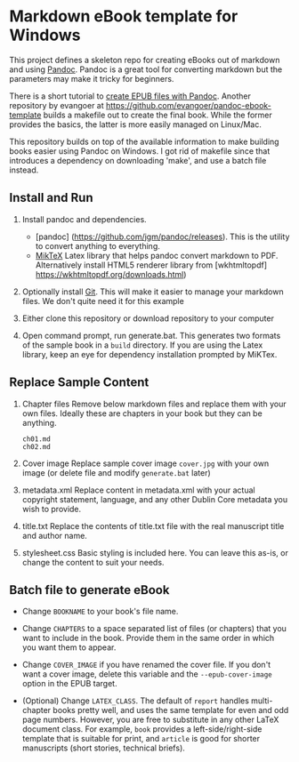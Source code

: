 Markdown eBook template for Windows
====================================

This project defines a skeleton repo for creating eBooks out of markdown and using [Pandoc](https://pandoc.org).  Pandoc is a great tool for converting markdown but the parameters may make it tricky for beginners. 

There is a short tutorial to [create EPUB files with Pandoc](http://pandoc.org/epub.html). Another repository by evangoer at https://github.com/evangoer/pandoc-ebook-template builds a makefile out to create the final book. While the former provides the basics, the latter is more easily managed on Linux/Mac.

This repository builds on top of the available information to make building books easier using Pandoc on Windows. I got rid of makefile since that introduces a dependency on downloading 'make', and use a batch file instead.


Install and Run
----------------

1. Install pandoc and dependencies.
   
   * [pandoc] (https://github.com/jgm/pandoc/releases). This is the utility to convert anything to everything.
   * [MikTeX](https://miktex.org/download) Latex library that helps pandoc convert markdown to PDF. Alternatively install HTML5 renderer library from [wkhtmltopdf] https://wkhtmltopdf.org/downloads.html)

2. Optionally install [Git](https://git-scm.com/download/win). This will make it easier to manage your markdown files. We don't quite need it for this example
   
3. Either clone this repository or download repository to your computer
   
4. Open command prompt, run generate.bat.
   This generates two formats of the sample book in a ```build``` directory. If you are using the Latex library, keep an eye for dependency installation prompted by MiKTex.


Replace Sample Content
-----------------------

1. Chapter files
   Remove below markdown files and replace them with your own files. Ideally these are chapters in your book but they can be anything.

   ```
   ch01.md
   ch02.md
   ```

3. Cover image
   Replace sample cover image ```cover.jpg``` with your own image (or delete file and modify ```generate.bat``` later)

4. metadata.xml
   Replace content in metadata.xml with your actual copyright statement, language, and any other Dublin Core metadata you wish to provide.

5. title.txt
   Replace the contents of title.txt file with the real manuscript title and author name.

6. stylesheet.css
   Basic styling is included here. You can leave this as-is, or change the content to suit your needs.


Batch file to generate eBook
----------------------------

* Change ```BOOKNAME``` to your book's file name.

* Change ``CHAPTERS`` to a space separated list of files (or chapters) that you want to include in the book. Provide them in the same order in which you want them to appear.

* Change ```COVER_IMAGE``` if you have renamed the cover file.
  If you don't want a cover image, delete this variable and the ```--epub-cover-image``` option in the EPUB target.

* (Optional) Change ``LATEX_CLASS``. The default of ``report`` handles multi-chapter books pretty well, and uses the same template for even and odd page numbers. However, you are free to substitute in any other LaTeX document class. For example, ``book`` provides a left-side/right-side template that is  suitable for print, and ``article`` is good for shorter manuscripts (short stories, technical briefs).



